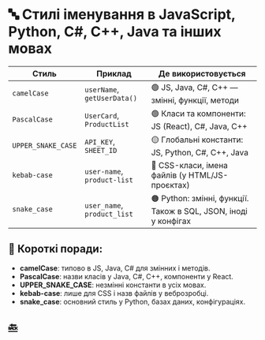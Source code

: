 # 🔤 Стилі іменування в JavaScript, Python, C#, C++, Java та інших мовах

| Стиль              | Приклад                        | Де використовується                                                                 |
|--------------------|--------------------------------|-------------------------------------------------------------------------------------|
| `camelCase`        | `userName`, `getUserData()`    | 🟢 JS, Java, C#, C++ — змінні, функції, методи                                      |
| `PascalCase`       | `UserCard`, `ProductList`      | 🟢 Класи та компоненти: JS (React), C#, Java, C++                                   |
| `UPPER_SNAKE_CASE` | `API_KEY`, `SHEET_ID`          | 🟡 Глобальні константи: JS, Python, C#, C++, Java                                   |
| `kebab-case`       | `user-name`, `product-list`    | 🔵 CSS-класи, імена файлів (у HTML/JS-проєктах)                                     |
| `snake_case`       | `user_name`, `product_list`    | 🟠 Python: змінні, функції. Також в SQL, JSON, іноді у конфігах                     |

## 🔎 Короткі поради:

- **camelCase**: типово в JS, Java, C# для змінних і методів.
- **PascalCase**: назви класів у Java, C#, C++, компоненти у React.
- **UPPER_SNAKE_CASE**: незмінні константи в усіх мовах.
- **kebab-case**: лише для CSS і назв файлів у веброзробці.
- **snake_case**: основний стиль у Python, базах даних, конфігураціях.

## [🔙](https://github.com/gadiim/naming_conventions_cheatsheet/blob/main/README.md)
